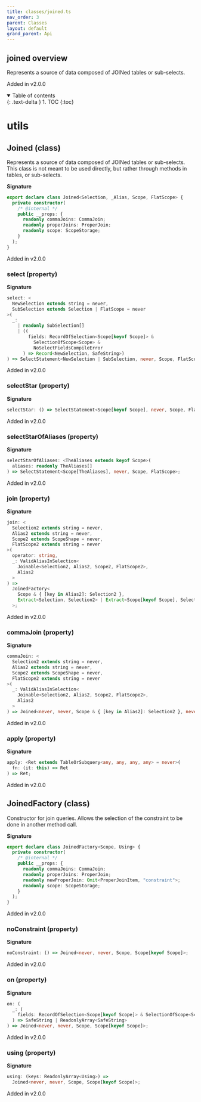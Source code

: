 ```yaml
---
title: classes/joined.ts
nav_order: 3
parent: Classes
layout: default
grand_parent: Api
---
```


## joined overview

Represents a source of data composed of JOINed tables or sub-selects.

Added in v2.0.0

<details open markdown="block">
  <summary>
    Table of contents
  </summary>
  {: .text-delta }
1. TOC
{:toc}
</details>

# utils

## Joined (class)

Represents a source of data composed of JOINed tables or sub-selects.
This class is not meant to be used directly, but rather through methods in tables, or sub-selects.

**Signature**

```ts
export declare class Joined<Selection, _Alias, Scope, FlatScope> {
  private constructor(
    /* @internal */
    public __props: {
      readonly commaJoins: CommaJoin;
      readonly properJoins: ProperJoin;
      readonly scope: ScopeStorage;
    }
  );
}
```

Added in v2.0.0

### select (property)

**Signature**

```ts
select: <
  NewSelection extends string = never,
  SubSelection extends Selection | FlatScope = never
>(
  _:
    | readonly SubSelection[]
    | ((
        fields: RecordOfSelection<Scope[keyof Scope]> &
          SelectionOfScope<Scope> &
          NoSelectFieldsCompileError
      ) => Record<NewSelection, SafeString>)
) => SelectStatement<NewSelection | SubSelection, never, Scope, FlatScope>;
```

Added in v2.0.0

### selectStar (property)

**Signature**

```ts
selectStar: () => SelectStatement<Scope[keyof Scope], never, Scope, FlatScope>;
```

Added in v2.0.0

### selectStarOfAliases (property)

**Signature**

```ts
selectStarOfAliases: <TheAliases extends keyof Scope>(
  aliases: readonly TheAliases[]
) => SelectStatement<Scope[TheAliases], never, Scope, FlatScope>;
```

Added in v2.0.0

### join (property)

**Signature**

```ts
join: <
  Selection2 extends string = never,
  Alias2 extends string = never,
  Scope2 extends ScopeShape = never,
  FlatScope2 extends string = never
>(
  operator: string,
  _: ValidAliasInSelection<
    Joinable<Selection2, Alias2, Scope2, FlatScope2>,
    Alias2
  >
) =>
  JoinedFactory<
    Scope & { [key in Alias2]: Selection2 },
    Extract<Selection, Selection2> | Extract<Scope[keyof Scope], Selection2>
  >;
```

Added in v2.0.0

### commaJoin (property)

**Signature**

```ts
commaJoin: <
  Selection2 extends string = never,
  Alias2 extends string = never,
  Scope2 extends ScopeShape = never,
  FlatScope2 extends string = never
>(
  _: ValidAliasInSelection<
    Joinable<Selection2, Alias2, Scope2, FlatScope2>,
    Alias2
  >
) => Joined<never, never, Scope & { [key in Alias2]: Selection2 }, never>;
```

Added in v2.0.0

### apply (property)

**Signature**

```ts
apply: <Ret extends TableOrSubquery<any, any, any, any> = never>(
  fn: (it: this) => Ret
) => Ret;
```

Added in v2.0.0

## JoinedFactory (class)

Constructor for join queries.
Allows the selection of the constraint to be done in another method call.

**Signature**

```ts
export declare class JoinedFactory<Scope, Using> {
  private constructor(
    /* @internal */
    public __props: {
      readonly commaJoins: CommaJoin;
      readonly properJoins: ProperJoin;
      readonly newProperJoin: Omit<ProperJoinItem, "constraint">;
      readonly scope: ScopeStorage;
    }
  );
}
```

Added in v2.0.0

### noConstraint (property)

**Signature**

```ts
noConstraint: () => Joined<never, never, Scope, Scope[keyof Scope]>;
```

Added in v2.0.0

### on (property)

**Signature**

```ts
on: (
  _: (
    fields: RecordOfSelection<Scope[keyof Scope]> & SelectionOfScope<Scope>
  ) => SafeString | ReadonlyArray<SafeString>
) => Joined<never, never, Scope, Scope[keyof Scope]>;
```

Added in v2.0.0

### using (property)

**Signature**

```ts
using: (keys: ReadonlyArray<Using>) =>
  Joined<never, never, Scope, Scope[keyof Scope]>;
```

Added in v2.0.0
